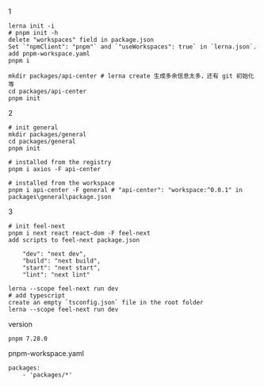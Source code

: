 1

    lerna init -i
    # pnpm init -h
    delete "workspaces" field in package.json
    Set `"npmClient": "pnpm"` and `"useWorkspaces": true` in `lerna.json`.
    add pnpm-workspace.yaml
    pnpm i

    mkdir packages/api-center # lerna create 生成多余信息太多，还有 git 初始化等
    cd packages/api-center
    pnpm init

2

    # init general
    mkdir packages/general
    cd packages/general
    pnpm init

    # installed from the registry
    pnpm i axios -F api-center

    # installed from the workspace
    pnpm i api-center -F general # "api-center": "workspace:^0.0.1" in packages\general\package.json

3

    # init feel-next
    pnpm i next react react-dom -F feel-next
    add scripts to feel-next package.json

        "dev": "next dev",
        "build": "next build",
        "start": "next start",
        "lint": "next lint"

    lerna --scope feel-next run dev
    # add typescript
    create an empty `tsconfig.json` file in the root folder
    lerna --scope feel-next run dev

version

    pnpm 7.28.0

pnpm-workspace.yaml

```
packages:
    - 'packages/*'
```
